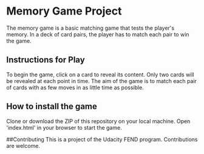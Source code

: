 # Memory Game Project

The memory game is a basic matching game that tests the player's memory. In a deck of card pairs, the player has to match each pair to win the game.

## Instructions for Play
To begin the game, click on a card to reveal its content. Only two cards will be revealed at each point in time. The aim of the game is to match each pair of cards with as few moves in as little time as possible.

## How to install the game

Clone or download the ZIP of this repository on your local machine. Open 'index.html' in your browser to start the game.

##Contributing
This is a project of the Udacity FEND program. Contributions are welcome.
